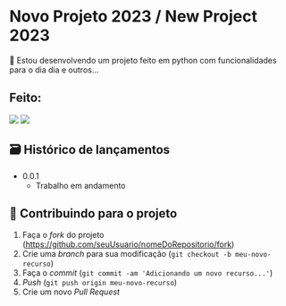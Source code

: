 # Novo Projeto 2023 / New Project 2023

📜 Estou desenvolvendo um projeto feito em python com funcionalidades para o dia dia e outros...

## Feito:
<img src="https://img.shields.io/badge/Python-14354C?style=for-the-badge&logo=python&logoColor=white" />
<img src="https://img.shields.io/badge/Windows-017AD7?style=for-the-badge&logo=windows&logoColor=white" />

## 🗃 Histórico de lançamentos

* 0.0.1
    * Trabalho em andamento


## 🚀 Contribuindo para o projeto 

1. Faça o _fork_ do projeto (<https://github.com/seuUsuario/nomeDoRepositorio/fork>)
2. Crie uma _branch_ para sua modificação (`git checkout -b meu-novo-recurso`)
3. Faça o _commit_ (`git commit -am 'Adicionando um novo recurso...'`)
4. _Push_ (`git push origin meu-novo-recurso`)
5. Crie um novo _Pull Request_
